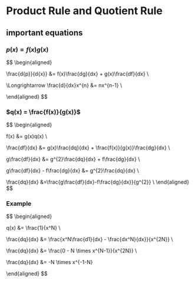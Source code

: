 # Product Rule and Quotient Rule #

## important equations ##

### $p(x) = f(x)g(x)$ ###

$$
\begin{aligned}

\frac{d{p}}{d{x}} &= f(x)\frac{dg}{dx} + g(x)\frac{df}{dx} \\

\Longrightarrow \frac{d}{dx}x^{n} &= nx^{n-1} \\

\end{aligned}
$$



### $q(x) = \frac{f(x)}{g(x)}$ ###

$$
\begin{aligned}

f(x) &= g(x)q(x) \\

\frac{df}{dx} &= g(x)\frac{dq}{dx} + \frac{f(x)}{g(x)}\frac{dg}{dx} \\

g\frac{df}{dx} &= g^{2}\frac{dq}{dx} + f\frac{dg}{dx} \\

g\frac{df}{dx} - f\frac{dg}{dx} &= g^{2}\frac{dq}{dx} \\

\frac{dq}{dx} &=\frac{g\frac{df}{dx}-f\frac{dg}{dx}}{g^{2}} \\
\end{aligned}
$$


### Example ###

$$
\begin{aligned}

q(x) &= \frac{1}{x^N} \\

\frac{dq}{dx} &= \frac{x^N\frac{d1}{dx} - \frac{dx^N}{dx}}{x^{2N}} \\

\frac{dq}{dx} &= \frac{0 - N \times x^{N-1}}{x^{2N}} \\

\frac{dq}{dx} &= -N \times x^{-1-N} 

\end{aligned}
$$
